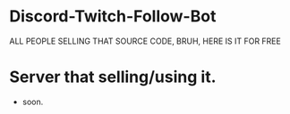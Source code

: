 # Discord-Twitch-Follow-Bot
ALL PEOPLE SELLING THAT SOURCE CODE, BRUH, HERE IS IT FOR FREE 

# Server that selling/using it.
- soon.
